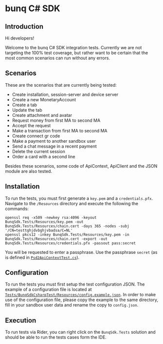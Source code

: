 # bunq C# SDK

## Introduction
Hi developers!

Welcome to the bunq C# SDK integration tests. Currently we are not
targeting the 100% test coverage, but rather want to be certain that the most
common scenarios can run without any errors.

## Scenarios 
These are the scenarios that are currently being tested:
* Create installation, session-server and device server
* Create a new MonetaryAccount
* Create a tab
* Update the tab
* Create attachment and avatar
* Request money from first MA to second MA
* Accept the request
* Make a transaction from first MA to second MA
* Create connect gr code
* Make a payment to another sandbox user
* Send a chat message in a recent payment
* Delete the current session
* Order a card with a second line

Besides these scenarios, some code of ApiContext, ApiClient and the JSON module 
are also tested.

## Installation
To run the tests, you must first generate a `key.pem` and a `credentials.pfx`. 
Navigate to the `/Resources` directory and execute the following the commands:

```
openssl req -x509 -newkey rsa:4096 -keyout BunqSdk.Tests/Resources/key.pem -out BunqSdk.Tests/Resources/chain.cert -days 365 -nodes -subj '/CN=testtghjdvbghjvbadsa/C=NL'
openssl pkcs12 -inkey BunqSdk.Tests/Resources/key.pem -in BunqSdk.Tests/Resources/chain.cert -export -out BunqSdk.Tests/Resources/credentials.pfx -passout pass:secret 
```

You will be requested to enter a passphrase. 
Use the passphrase `secret` (as is defined in [`Psd2ApiContextTest.cs`](./BunqSdkCsharpTest/Context/Psd2ApiContextTest.cs)).

## Configuration
To run the tests you must first setup the test configuration JSON. The example
of a configuration file is located at [`Tests/BunqSdkCsharpTest/Resources/config.example.json`](./BunqSdkCsharpTest/Resources/config.example.json).
In order to make use of the configuration file, please copy the example to the
same directory, fill in your sandbox user data and rename the copy to `config.json`.

## Execution
To run tests via Rider, you can right click on the `BunqSdk.Tests` solution and should be able to run
the tests cases form the IDE.

